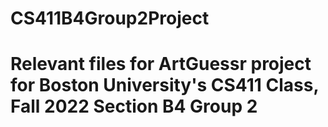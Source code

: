 # CS411B4Group2Project
# Relevant files for ArtGuessr project for Boston University's CS411 Class, Fall 2022 Section B4 Group 2
